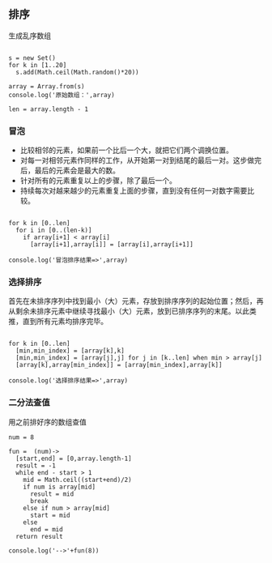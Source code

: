 ## 排序

生成乱序数组


```

s = new Set()
for k in [1..20]
  s.add(Math.ceil(Math.random()*20))

array = Array.from(s)
console.log('原始数组：',array)

```


```
len = array.length - 1
```


### 冒泡

- 比较相邻的元素，如果前一个比后一个大，就把它们两个调换位置。
- 对每一对相邻元素作同样的工作，从开始第一对到结尾的最后一对。这步做完后，最后的元素会是最大的数。
- 针对所有的元素重复以上的步骤，除了最后一个。
- 持续每次对越来越少的元素重复上面的步骤，直到没有任何一对数字需要比较。


```

for k in [0..len]
  for i in [0..(len-k)]
    if array[i+1] < array[i]
      [array[i+1],array[i]] = [array[i],array[i+1]]

console.log('冒泡排序结果=>',array)
```


### 选择排序

首先在未排序序列中找到最小（大）元素，存放到排序序列的起始位置；然后，再从剩余未排序元素中继续寻找最小（大）元素，放到已排序序列的末尾。以此类推，直到所有元素均排序完毕。


```

for k in [0..len]
  [min,min_index] = [array[k],k]
  [min,min_index] = [array[j],j] for j in [k..len] when min > array[j]
  [array[k],array[min_index]] = [array[min_index],array[k]]

console.log('选择排序结果=>',array)

```

### 二分法查值
用之前排好序的数组查值

```
num = 8

fun =  (num)->
  [start,end] = [0,array.length-1]
  result = -1
  while end - start > 1
    mid = Math.ceil((start+end)/2)
    if num is array[mid]
      result = mid
      break
    else if num > array[mid]
      start = mid
    else
      end = mid
  return result

console.log('-->'+fun(8))
```